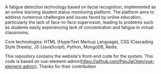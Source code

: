 A fatigue detection technology based on facial recognition, implemented as an online learning student status monitoring platform. The platform aims to address numerous challenges and issues faced by online education, particularly the lack of face-to-face supervision, leading to problems such as students easily experiencing lack of concentration and fatigue in virtual classrooms.

Core technologies: HTML (HyperText Markup Language), CSS (Cascading Style Sheets), JS (JavaScript), Python, MongoDB, Redis.

This repository contains the website's front-end code for the system. 
This code is based on vue-element-admin(https://github.com/PanJiaChen/vue-element-admin), Thanks for their contribution 
